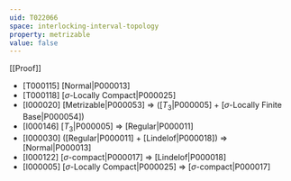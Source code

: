 ```yaml
---
uid: T022066
space: interlocking-interval-topology
property: metrizable
value: false
---
```

[[Proof]]

* [T000115] [Normal|P000013]
* [T000118] [$\sigma$-Locally Compact|P000025]
* [I000020] [Metrizable|P000053] => ([$T_3$|P000005] + [$\sigma$-Locally Finite Base|P000054])
* [I000146] [$T_3$|P000005] => [Regular|P000011]
* [I000030] ([Regular|P000011] + [Lindelof|P000018]) => [Normal|P000013]
* [I000122] [$\sigma$-compact|P000017] => [Lindelof|P000018]
* [I000005] [$\sigma$-Locally Compact|P000025] => [$\sigma$-compact|P000017]


